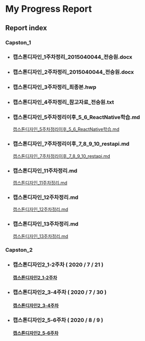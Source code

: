# My Progress Report

## Report index


### Capston_1

-   ### 캡스톤디자인_1주차정리_2015040044_전승원.docx
-   ### 캡스톤디자인_2주차정리_2015040044_전승원.docx
-   ### 캡스톤디자인_3주차정리_최종본.hwp
-   ### 캡스톤디자인_4주차정리_참고자료_전승원.txt
-   ### 캡스톤디자인_5주차정리이후_5_6_ReactNative학습.md
    [캡스톤디자인_5주차정리이후_5_6_ReactNative학습.md](https://github.com/capstone-project-team11/capstone_project/blob/master/documents/%EA%B0%9C%EC%9D%B8%EB%B3%84%EC%9E%90%EB%A3%8C/%EC%A0%84%EC%8A%B9%EC%9B%90/Capston_1/%EC%BA%A1%EC%8A%A4%ED%86%A4%EB%94%94%EC%9E%90%EC%9D%B8_5%EC%A3%BC%EC%B0%A8%EC%A0%95%EB%A6%AC%EC%9D%B4%ED%9B%84_5_6_ReactNative%ED%95%99%EC%8A%B5.md)
-   ### 캡스톤디자인_7주차정리이후_7_8_9_10_restapi.md
    [캡스톤디자인_7주차정리이후_7_8_9_10_restapi.md](https://github.com/capstone-project-team11/capstone_project/blob/master/documents/%EA%B0%9C%EC%9D%B8%EB%B3%84%EC%9E%90%EB%A3%8C/%EC%A0%84%EC%8A%B9%EC%9B%90/Capston_1/%EC%BA%A1%EC%8A%A4%ED%86%A4%EB%94%94%EC%9E%90%EC%9D%B8_7%EC%A3%BC%EC%B0%A8%EC%A0%95%EB%A6%AC%EC%9D%B4%ED%9B%84_7_8_9_10_restapi.md)
-   ### 캡스톤디자인_11주차정리.md
    [캡스톤디자인_11주차정리.md](https://github.com/capstone-project-team11/capstone_project/blob/master/documents/%EA%B0%9C%EC%9D%B8%EB%B3%84%EC%9E%90%EB%A3%8C/%EC%A0%84%EC%8A%B9%EC%9B%90/Capston_1/%EC%BA%A1%EC%8A%A4%ED%86%A4%EB%94%94%EC%9E%90%EC%9D%B8_11%EC%A3%BC%EC%B0%A8%EC%A0%95%EB%A6%AC.md)
-   ### 캡스톤디자인_12주차정리.md
    [캡스톤디자인_12주차정리.md](https://github.com/capstone-project-team11/capstone_project/blob/master/documents/%EA%B0%9C%EC%9D%B8%EB%B3%84%EC%9E%90%EB%A3%8C/%EC%A0%84%EC%8A%B9%EC%9B%90/Capston_1/%EC%BA%A1%EC%8A%A4%ED%86%A4%EB%94%94%EC%9E%90%EC%9D%B8_12%EC%A3%BC%EC%B0%A8%EC%A0%95%EB%A6%AC.md)
-   ### 캡스톤디자인_13주차정리.md
    [캡스톤디자인_13주차정리.md](https://github.com/capstone-project-team11/capstone_project/blob/master/documents/%EA%B0%9C%EC%9D%B8%EB%B3%84%EC%9E%90%EB%A3%8C/%EC%A0%84%EC%8A%B9%EC%9B%90/Capston_1/%EC%BA%A1%EC%8A%A4%ED%86%A4%EB%94%94%EC%9E%90%EC%9D%B8_13%EC%A3%BC%EC%B0%A8%EC%A0%95%EB%A6%AC.md)

### Capston_2

-   ### 캡스톤디자인2_1-2주차 ( 2020 / 7 / 21 )
    #### [캡스톤디자인2_1-2주차](https://github.com/capstone-project-team11/capstone_project/blob/master/documents/%EA%B0%9C%EC%9D%B8%EB%B3%84%EC%9E%90%EB%A3%8C/%EC%A0%84%EC%8A%B9%EC%9B%90/Capston_2/%EC%BA%A1%EC%8A%A4%ED%86%A4%EB%94%94%EC%9E%90%EC%9D%B82_1-2%EC%A3%BC%EC%B0%A8.md)

-   ### 캡스톤디자인2_3-4주차 ( 2020 / 7 / 30 )
    #### [캡스톤디자인2_3-4주차](https://github.com/capstone-project-team11/capstone_project/blob/master/documents/%EA%B0%9C%EC%9D%B8%EB%B3%84%EC%9E%90%EB%A3%8C/%EC%A0%84%EC%8A%B9%EC%9B%90/Capston_2/%EC%BA%A1%EC%8A%A4%ED%86%A4%EB%94%94%EC%9E%90%EC%9D%B82_3-4%EC%A3%BC%EC%B0%A8.md)

-   ### 캡스톤디자인2_5-6주차 ( 2020 / 8 / 9 )
    #### [캡스톤디자인2_5-6주차](https://github.com/capstone-project-team11/capstone_project/blob/master/documents/%EA%B0%9C%EC%9D%B8%EB%B3%84%EC%9E%90%EB%A3%8C/%EC%A0%84%EC%8A%B9%EC%9B%90/Capston_2/%EC%BA%A1%EC%8A%A4%ED%86%A4%EB%94%94%EC%9E%90%EC%9D%B82_5-6%EC%A3%BC%EC%B0%A8.md)
